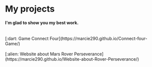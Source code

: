 # My projects
#### I'm glad to show you my best work.
</br>
[:dart: Game Connect Four](https://marcie290.github.io/Connect-four-Game/)
</br>
</br>
[:alien: Website about Mars Rover Perseverance](https://marcie290.github.io/Website-about-Rover-Perseverance/)

